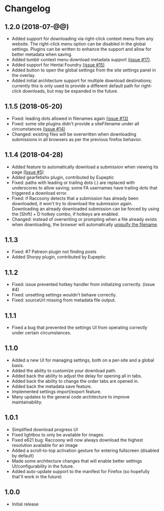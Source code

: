 # Changelog

## 1.2.0 (2018-07-@@)
- Added support for downloading via right-click context menu from any website. The right-click menu option can be disabled in the global settings. Plugins can be written to enhance the support and allow for better metadata when saving.
- Added tumblr context menu download metadata support [(issue #17)](https://github.com/Simon-Tesla/RaccoonyWebEx/issues/17).
- Added support for Hentai Foundry [(issue #15)](https://github.com/Simon-Tesla/RaccoonyWebEx/issues/15)
- Added button to open the global settings from the site settings panel in the overlay.
- Added initial architecture support for multiple download destinations; currently this is only used to provide a different default path for right-click downloads, but may be expanded in the future.

## 1.1.5 (2018-05-20)
- Fixed: leading dots allowed in filenames again [(issue #13)](https://github.com/Simon-Tesla/RaccoonyWebEx/issues/13)
- Fixed: some site plugins didn't provide a siteFilename under all circumstances [(issue #14)](https://github.com/Simon-Tesla/RaccoonyWebEx/issues/14)
- Changed: existing files will be overwritten when downloading submissions in all browsers as per the previous firefox behavior.

## 1.1.4 (2018-04-28)
- Added feature to automatically download a submission when viewing its page [(Issue #5)](https://github.com/Simon-Tesla/RaccoonyWebEx/issues/5)
- Added gearfetishx plugin, contributed by Eupeptic
- Fixed: paths with leading or trailing dots (.) are replaced with underscores to allow saving; some FA usernames have trailing dots that triggered a download error.
- Fixed: if Raccoony detects that a submission has already been downloaded, it won't try to download the submission again. Downloading an already downloaded submission can be forced by using the [Shift] + D hotkey combo, if hotkeys are enabled.
- Changed: instead of overwriting or prompting when a file already exists when downloading, the browser will automatically [uniquify the filename](https://developer.mozilla.org/en-US/Add-ons/WebExtensions/API/downloads/FilenameConflictAction).

## 1.1.3
- Fixed: #7 Patreon plugin not finding posts
- Added Shorpy plugin, contributed by Eupeptic

## 1.1.2
- Fixed: issue prevented hotkey handler from initializing correctly. (issue #4)
- Fixed: unsetting settings wouldn't behave correctly.
- Fixed: sourceUrl missing from metadata file output.

## 1.1.1
- Fixed a bug that prevented the settings UI from operating correctly under certain circumstances.

## 1.1.0
- Added a new UI for managing settings, both on a per-site and a global basis.
- Added the ability to customize your download path.
- Added back the ability to adjust the delay for opening all in tabs.
- Added back the ability to change the order tabs are opened in.
- Added back the metadata save feature.
- Implemented settings import/export feature.
- Many updates to the general code architecture to improve maintainability.

## 1.0.1
- Simplified download progress UI
- Fixed lightbox to only be available for images
- Fixed e621 bug: Raccoony will now always download the highest resolution available for an image
- Added a scroll-to-top activation gesture for entering fullscreen (disabled by default)
- Made some architecture changes that will enable better settings UI/configurability in the future.
- Added auto-update support to the manifest for Firefox (so hopefully that'll work in the future)

## 1.0.0
- Initial release

